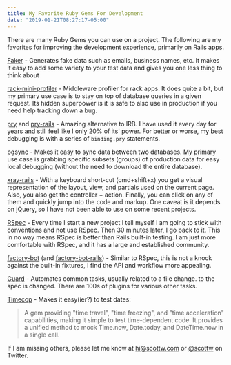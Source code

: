 ```yaml
---
title: My Favorite Ruby Gems For Development
date: "2019-01-21T08:27:17-05:00"
---
```


There are many Ruby Gems you can use on a project. The following are my favorites for improving the development experience, primarily on Rails apps.

<!--more-->

[Faker][1] - Generates fake data such as emails, business names, etc. It makes it easy to add some variety to your test data and gives you one less thing to think about

[rack-mini-profiler][2] - Middleware profiler for rack apps. It does quite a bit, but my primary use case is to stay on top of database queries in a given request. Its hidden superpower is it is safe to also use in production if you need help tracking down a bug.

[pry][3] and [pry-rails][4] - Amazing alternative to IRB. I have used it every day for years and still feel like I only 20% of its' power. For better or worse, my best debugging is with a series of `binding.pry` statements.

[pgsync][10] - Makes it easy to sync data between two databases. My primary use case is grabbing specific subsets (groups) of production data for easy local debugging (without the need to download the entire database).

[xray-rails][6] - With a keyboard short-cut (cmd+shift+x) you get a visual representation of the layout, view, and partials used on the current page. Also, you also get the controller + action. Finally, you can click on any of them and quickly jump into the code and markup. One caveat is it depends on jQuery, so I have not been able to use on some recent projects.

[RSpec][9] - Every time I start a new project I tell myself I am going to stick with conventions and not use RSpec. Then 30 minutes later, I go back to it. This in no way means RSpec is better than Rails built-in testing. I am just more comfortable with RSpec, and it has a large and established community.

[factory-bot][7] (and [factory-bot-rails][8]) - Similar to RSpec, this is not a knock against the built-in fixtures, I find the API and workflow more appealing.

[Guard][5] - Automates common tasks, usually related to a file change. to the spec is changed. There are 100s of plugins for various other tasks.

[Timecop][12] - Makes it easy(ier?) to test dates:

> A gem providing "time travel", "time freezing", and "time acceleration" capabilities, making it simple to test time-dependent code. It provides a unified method to mock Time.now, Date.today, and DateTime.now in a single call.

If I am missing others, please let me know at hi@scottw.com or [@scottw][11] on Twitter.

[1]: https://github.com/stympy/faker
[2]: https://github.com/MiniProfiler/rack-mini-profiler
[3]: http://pryrepl.org/
[4]: https://github.com/rweng/pry-rails
[5]: https://github.com/guard/guard
[6]: https://github.com/brentd/xray-rails
[7]: https://github.com/thoughtbot/factory_bot
[8]: https://github.com/thoughtbot/factory_bot_rails
[9]: http://rspec.info/
[10]: https://github.com/ankane/pgsync
[11]: https://twitter.com/scottw
[12]: https://github.com/travisjeffery/timecop
